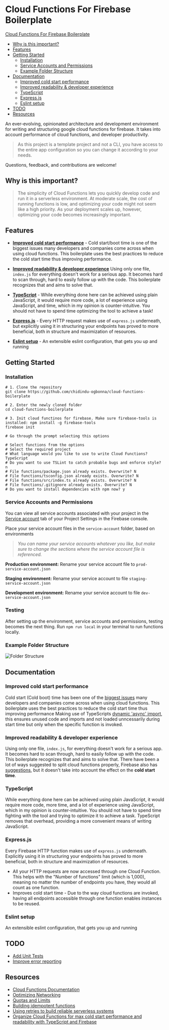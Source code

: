 # Cloud Functions For Firebase Boilerplate

[Cloud Functions For Firebase Boilerplate](#cloud-functions-for-firebase-boilerplate)

- [Why is this important?](#why-is-this-important)
- [Features](#features)
- [Getting Started](#getting-started)
  - [Installation](#installation)
  - [Service Accounts and Permissions](#service-accounts-and-permissions)
  - [Example Folder Structure](#example-folder-structure)
- [Documentation](#documentation)
  - [Improved cold start performance](#Improved-cold-start-performance)
  - [Improved readability & developer experience](#improved-readability-&-developer-experience)
  - [TypeScript](#typescript)
  - [Express.js](#express.js)
  - [Eslint setup](#eslint-setup)
- [TODO](#todo)
- [Resources](#resources)

An ever-evolving, opinionated architecture and development environment for writing and structuring google cloud functions for firebase. It takes into account performance of cloud functions, and developer productivity.

> As this project is a template project and not a CLI, you have access to the entire app configuration so you can change it according to your needs.

Questions, feedback, and contributions are welcome!

## Why is this important?

> The simplicity of Cloud Functions lets you quickly develop code and run it in a serverless environment. At moderate scale, the cost of running functions is low, and optimizing your code might not seem like a high priority. As your deployment scales up, however, optimizing your code becomes increasingly important.

## Features

- **[Improved cold start performance](#improved-cold-start)** - Cold start/boot time is one of the biggest issues many developers and companies come across when using cloud functions. This boilerplate uses the best practices to reduce the cold start time thus improving performance.

- **[Improved readability & developer experience](#improved-readability-&-developer-experience)** Using only one file, `index.js` for everything doesn't work for a serious app. It becomes hard to scan through, hard to easily follow up with the code. This boilerplate recognizes that and aims to solve that.

- **[TypeScript](#typescript)** - While everything done here can be achieved using plain JavaScript, it would require more code, a lot of experience using JavaScript, and time, which in my opinion is counter-intuitive. You should not have to spend time optimizing the tool to achieve a task!

- **[Express.js](#express.js)** - Every HTTP request makes use of `express.js` underneath, but explicitly using it in structuring your endpoints has proved to more beneficial, both in structure and maximization of resources.

- **[Eslint setup](#eslint-setup)** - An extensible eslint configuration, that gets you up and running

## Getting Started

### Installation

```shellscript
# 1. Clone the repository
git clone https://github.com/chidindu-ogbonna/cloud-functions-boilerplate

# 2. Enter the newly cloned folder
cd cloud-functions-boilerplate

# 3. Init cloud functinos for firebase. Make sure firebase-tools is installed: npm install -g firebase-tools
firebase init

# Go through the prompt selecting this options

# Select functions from the options
# Select the required project
# What language would you like to use to write Cloud Functions? TypeScript
# Do you want to use TSLint to catch probable bugs and enforce style? n
# File functions/package.json already exists. Overwrite? N
# File functions/tsconfig.json already exists. Overwrite? N
# File functions/src/index.ts already exists. Overwrite? N
# File functions/.gitignore already exists. Overwrite? N
# Do you want to install dependencies with npm now? y

```

### Service Accounts and Permissions

You can view all service accounts associated with your project in the [Service account](https://console.firebase.google.com/u/0/project/_/settings/serviceaccounts) tab of your Project Settings in the Firebase console.

Place your service account files in the `service-account` folder, based on environments

> _You can name your service accounts whatever you like, but make sure to change the sections where the service account file is referenced._

**Production environment:** Rename your service account file to `prod-service-account.json`

**Staging environment:** Rename your service account to file `staging-service-account.json`

**Development environment:** Rename your service account to file `dev-service-account.json`

### Testing

After setting up the environment, service accounts and permissions, testing becomes the next thing.
Run `npm run local` in your terminal to run functions locally.

### Example Folder Structure

![Folder Structure](https://res.cloudinary.com/cheapflix/image/upload/v1596049949/projects-images/Screenshot_from_2020-07-29_20-06-46.png)

## Documentation

### Improved cold start performance

Cold start (Cold boot) time has been one of the [biggest issues](https://www.youtube.com/watch?v=IOXrwFqR6kY) many developers and companies come across when using cloud functions. This boilerplate uses the best practices to reduce the cold start time thus improving performance
Making use of TypeScripts [dynamic 'async' import](https://www.typescriptlang.org/docs/handbook/release-notes/typescript-2-4.html#dynamic-import-expressions), this ensures unused code and imports and not loaded unncessarily during start time but only when the specific function is invoked.

### Improved readability & developer experience

Using only one file, `index.js`, for everything doesn't work for a serious app. It becomes hard to scan through, hard to easily follow up with the code. This boilerplate recognizes that and aims to solve that.
There have been a lot of ways suggested to split cloud functions properly, Firebase also has [suggestions](https://firebase.google.com/docs/functions/organize-functions), but it doesn't take into account the effect on the **cold start time**.

### TypeScript

While everything done here can be achieved using plain JavaScript, it would require more code, more time, and a lot of experience using JavaScript, which in my opinion is counter-intuitive. You should not have to spend time fighting with the tool and trying to optimize it to achieve a task.
TypeScript removes that overhead, providing a more convenient means of writing JavaScript.

### Express.js

Every Firebase HTTP function makes use of `express.js` underneath. Explicitly using it in structuring your endpoints has proved to more beneficial, both in structure and maximization of resources.

- All your HTTP requests are now accessed through one Cloud Function. This helps with the "Number of functions" limit (which is 1,000), meaning no matter the number of endpoints you have, they would all count as one function.
- Improves cold start time - Due to the way cloud functions are invoked, having all endpoints accessible through one function enables instances to be reused.

### Eslint setup

An extensible eslint configuration, that gets you up and running

## TODO

- [Add Unit Tests](https://firebase.google.com/docs/functions/unit-testing)
- [Improve error reporting](https://firebase.google.com/docs/functions/reporting-errors#manually_reporting_errors)

## Resources

- [Cloud Functions Documentation](https://firebase.google.com/docs/functions)
- [Optimizing Networking](https://firebase.google.com/docs/functions/networking)
- [Quotas and Limits](https://firebase.google.com/docs/functions/quotas)
- [Building idempotent functions](https://cloud.google.com/blog/products/serverless/cloud-functions-pro-tips-building-idempotent-functions)
- [Using retries to build reliable serverless systems](https://cloud.google.com/blog/products/serverless/cloud-functions-pro-tips-using-retries-to-build-reliable-serverless-systems)
- [Organize Cloud Functions for max cold start performance and readability with TypeScript and Firebase](https://medium.com/firebase-developers/organize-cloud-functions-for-max-cold-start-performance-and-readability-with-typescript-and-9261ee8450f0)
